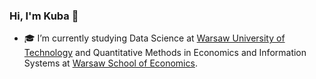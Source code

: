 ### Hi, I'm Kuba 👋

- 🎓 I’m currently studying Data Science at [Warsaw University of Technology](https://ww2.mini.pw.edu.pl/) and Quantitative Methods in Economics and Information Systems at [Warsaw School of Economics](https://www.sgh.waw.pl/en).
<!--
**kubarrr/kubarrr** is a ✨ _special_ ✨ repository because its `README.md` (this file) appears on your GitHub profile.

Here are some ideas to get you started:

- 🔭 I’m currently working on ...
- 🌱 I’m currently learning ...
- 👯 I’m looking to collaborate on ...
- 🤔 I’m looking for help with ...
- 💬 Ask me about ...
- 📫 How to reach me: ...
- 😄 Pronouns: ...
- ⚡ Fun fact: ...
-->
